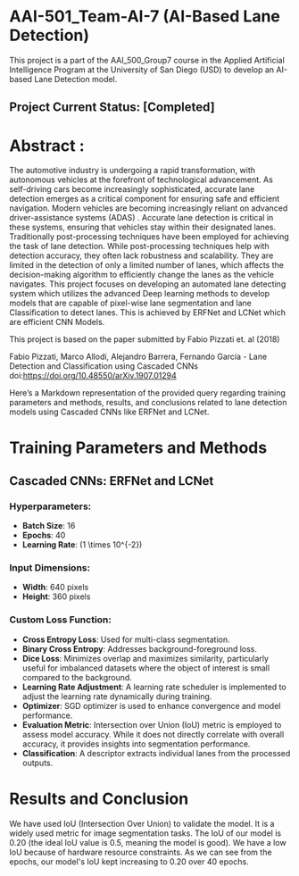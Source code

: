 # AAI-501_Team-AI-7 (AI-Based Lane Detection)
This project is a part of the AAI_500_Group7 course in the Applied Artificial Intelligence Program at the University of San Diego (USD) to develop an AI-based Lane Detection model.

## Project Current Status: [Completed]


# Abstract :

The automotive industry is undergoing a rapid transformation, with autonomous vehicles at the forefront of technological advancement. As self-driving cars become increasingly sophisticated, accurate lane detection emerges as a critical component for ensuring safe and efficient navigation.  Modern vehicles are becoming increasingly reliant on advanced driver-assistance systems (ADAS) . Accurate lane detection is critical in these systems, ensuring that vehicles stay within their designated lanes. Traditionally post-processing techniques have been employed for achieving the task of lane detection. While post-processing techniques help with detection accuracy, they often lack robustness and scalability. They are limited in the detection of only a limited number of lanes, which affects the decision-making algorithm to efficiently change the lanes as the vehicle navigates. This project focuses on developing an automated lane detecting system which utilizes the advanced Deep learning methods to develop models that are capable of pixel-wise lane segmentation and lane Classification to detect lanes. This is achieved by ERFNet and LCNet which are efficient CNN Models.

This project is based on the paper submitted by Fabio Pizzati et. al (2018)

Fabio Pizzati, Marco Allodi, Alejandro Barrera, Fernando García  - Lane Detection and Classification using Cascaded CNNs doi:https://doi.org/10.48550/arXiv.1907.01294

Here’s a Markdown representation of the provided query regarding training parameters and methods, results, and conclusions related to lane detection models using Cascaded CNNs like ERFNet and LCNet.

# Training Parameters and Methods

## Cascaded CNNs: ERFNet and LCNet

### Hyperparameters:
- **Batch Size**: 16
- **Epochs**: 40
- **Learning Rate**: \(1 \times 10^{-2}\)

### Input Dimensions:
- **Width**: 640 pixels
- **Height**: 360 pixels

### Custom Loss Function:
- **Cross Entropy Loss**: Used for multi-class segmentation.
- **Binary Cross Entropy**: Addresses background-foreground loss.
- **Dice Loss**: Minimizes overlap and maximizes similarity, particularly useful for imbalanced datasets where the object of interest is small compared to the background.
- **Learning Rate Adjustment**: A learning rate scheduler is implemented to adjust the learning rate dynamically during training.
- **Optimizer**: SGD optimizer is used to enhance convergence and model performance.
- **Evaluation Metric**: Intersection over Union (IoU) metric is employed to assess model accuracy. While it does not directly correlate with overall accuracy, it provides insights into segmentation performance.
- **Classification**: A descriptor extracts individual lanes from the processed outputs.

# Results and Conclusion

We have used IoU (Intersection Over Union) to validate the model. It is a widely used metric for image segmentation tasks. The IoU of our model is 0.20 (the ideal IoU value is 0.5, meaning the model is good). We have a low IoU because of hardware resource constraints. As we can see from the epochs, our model's IoU kept increasing to 0.20 over 40 epochs. 


